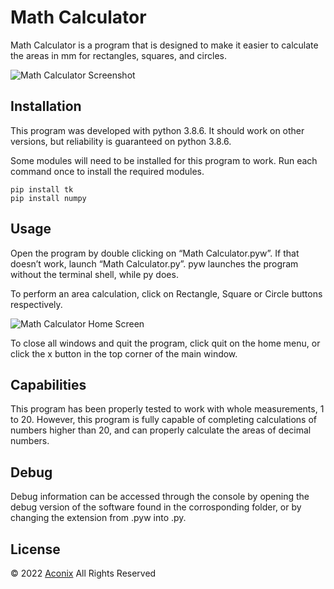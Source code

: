 # Math Calculator

Math Calculator is a program that is designed to make it easier to calculate the areas in mm for rectangles, squares, and circles.

![Math Calculator Screenshot](https://i.imgur.com/LFKboRe.png)

## Installation

This program was developed with python 3.8.6. It should work on other versions, but reliability is guaranteed on python 3.8.6.

Some modules will need to be installed for this program to work. Run each command once to install the required modules.

```
pip install tk
pip install numpy
```

## Usage

Open the program by double clicking on “Math Calculator.pyw”. If that doesn’t work, launch “Math Calculator.py”. pyw launches the program without the terminal shell, while py does.

To perform an area calculation, click on Rectangle, Square or Circle buttons respectively.

![Math Calculator Home Screen](https://i.imgur.com/ptfaTuN.png)

To close all windows and quit the program, click quit on the home menu, or click the x button in the top corner of the main window.

## Capabilities

This program has been properly tested to work with whole measurements, 1 to 20. However, this program is fully capable of completing calculations of numbers higher than 20, and can properly calculate the areas of decimal numbers.

## Debug

Debug information can be accessed through the console by opening the debug version of the software found in the corrosponding folder, or by changing the extension from .pyw into .py.

## License
© 2022 [Aconix](https://www.github.com/Aconix/) All Rights Reserved